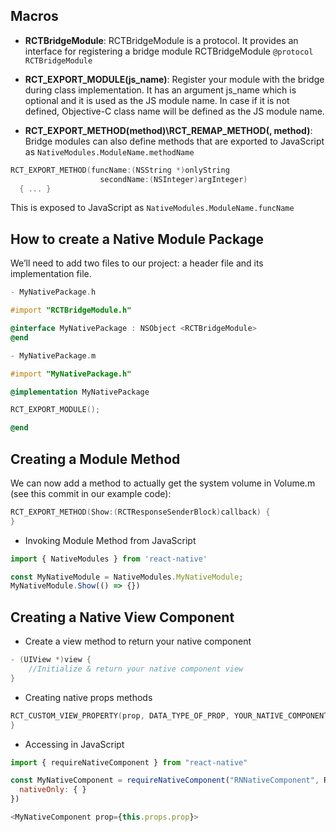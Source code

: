 
## Macros

- **RCTBridgeModule**: RCTBridgeModule is a protocol. It provides an interface for registering a bridge module RCTBridgeModule `@protocol RCTBridgeModule`

- **RCT_EXPORT_MODULE(js_name)**: Register your module with the bridge during class implementation. It has an argument js_name which is optional and it is used as the JS module name. In case if it is not defined, Objective-C class name will be defined as the JS module name.

- **RCT_EXPORT_METHOD(method)\RCT_REMAP_METHOD(, method)**: Bridge modules can also define methods that are exported to JavaScript as `NativeModules.ModuleName.methodName`

```objectivec
RCT_EXPORT_METHOD(funcName:(NSString *)onlyString
                    secondName:(NSInteger)argInteger)
  { ... }
```

This is exposed to JavaScript as `NativeModules.ModuleName.funcName`

## How to create a Native Module Package

We’ll need to add two files to our project: a header file and its implementation file.



```objectivec
- MyNativePackage.h

#import "RCTBridgeModule.h"

@interface MyNativePackage : NSObject <RCTBridgeModule>
@end

- MyNativePackage.m

#import "MyNativePackage.h"

@implementation MyNativePackage

RCT_EXPORT_MODULE();

@end
```

## Creating a Module Method

We can now add a method to actually get the system volume in Volume.m (see this commit in our example code):

```objectivec
RCT_EXPORT_METHOD(Show:(RCTResponseSenderBlock)callback) {
}
```

- Invoking Module Method from JavaScript

```javascript
import { NativeModules } from 'react-native'

const MyNativeModule = NativeModules.MyNativeModule;
MyNativeModule.Show(() => {})
```

## Creating a Native View Component

- Create a view method to return your native component

```objectivec
- (UIView *)view {
    //Initialize & return your native component view
}
```

- Creating native props methods

```objectivec
RCT_CUSTOM_VIEW_PROPERTY(prop, DATA_TYPE_OF_PROP, YOUR_NATIVE_COMPONENT_CLASS) {
}
```


- Accessing in JavaScript

```javascript
import { requireNativeComponent } from "react-native"

const MyNativeComponent = requireNativeComponent("RNNativeComponent", RNNativeComponent, {
  nativeOnly: { }
})

<MyNativeComponent prop={this.props.prop}>
```